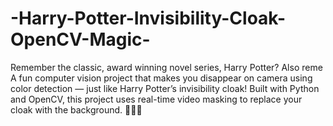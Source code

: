 # -Harry-Potter-Invisibility-Cloak-OpenCV-Magic-
Remember the classic, award winning novel series, Harry Potter?
Also reme
A fun computer vision project that makes you disappear on camera using color detection — just like Harry Potter’s invisibility cloak! Built with Python and OpenCV, this project uses real-time video masking to replace your cloak with the background. 🧙‍♂️✨
